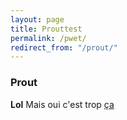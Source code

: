 ```yaml
---
layout: page
title: Prouttest
permalink: /pwet/
redirect_from: "/prout/"
---
```



### Prout

**Lol** Mais oui c'est trop [ça](http://gatuingt.com "Test Titre")